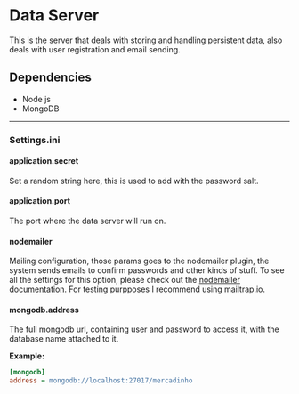 # Data Server
This is the server that deals with storing and handling persistent data, also deals with
user registration and email sending.

## Dependencies
 * Node js 
 * MongoDB

---

### Settings.ini

#### application.secret
Set a random string here, this is used to add with the password salt.

#### application.port
The port where the data server will run on.

#### nodemailer
Mailing configuration, those params goes to the nodemailer plugin, the system sends emails to confirm
passwords and other kinds of stuff.
To see all the settings for this option, please check out the [nodemailer documentation](https://nodemailer.com/smtp/).
For testing purpposes I recommend using mailtrap.io.

#### mongodb.address
The full mongodb url, containing user and password to access it, with the database name attached to it.

**Example:**

```ini
[mongodb]
address = mongodb://localhost:27017/mercadinho
```